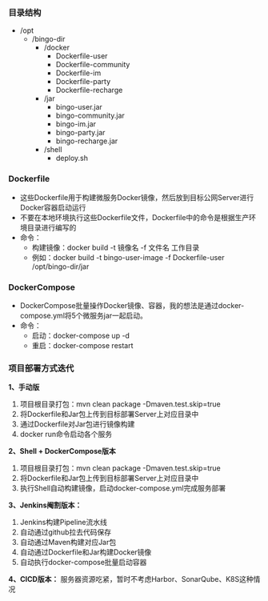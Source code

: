 ### 目录结构

- /opt
    - /bingo-dir
        - /docker
            - Dockerfile-user
            - Dockerfile-community
            - Dockerfile-im
            - Dockerfile-party
            - Dockerfile-recharge
        - /jar
            - bingo-user.jar
            - bingo-community.jar
            - bingo-im.jar
            - bingo-party.jar
            - bingo-recharge.jar
        - /shell
            - deploy.sh

### Dockerfile

- 这些Dockerfile用于构建微服务Docker镜像，然后放到目标公网Server进行Docker容器启动运行
- 不要在本地环境执行这些Dockerfile文件，Dockerfile中的命令是根据生产环境目录进行编写的
- 命令：
    - 构建镜像：docker build -t 镜像名 -f 文件名 工作目录
    - 例如：docker build -t bingo-user-image -f Dockerfile-user /opt/bingo-dir/jar

### DockerCompose

- DockerCompose批量操作Docker镜像、容器，我的想法是通过docker-compose.yml将5个微服务jar一起启动。
- 命令：
    - 启动：docker-compose up -d
    - 重启：docker-compose restart

### 项目部署方式迭代

**1、手动版**

1. 项目根目录打包：mvn clean package -Dmaven.test.skip=true
2. 将Dockerfile和Jar包上传到目标部署Server上对应目录中
3. 通过Dockerfile对Jar包进行镜像构建
4. docker run命令启动各个服务

**2、Shell + DockerCompose版本**

1. 项目根目录打包：mvn clean package -Dmaven.test.skip=true
2. 将Dockerfile和Jar包上传到目标部署Server上对应目录中
3. 执行Shell自动构建镜像，启动docker-compose.yml完成服务部署

**3、Jenkins阉割版本：**

1. Jenkins构建Pipeline流水线
2. 自动通过github拉去代码保存
3. 自动通过Maven构建对应Jar包
4. 自动通过Dockerfile和Jar构建Docker镜像
5. 自动执行docker-compose批量启动容器

**4、CICD版本：**
服务器资源吃紧，暂时不考虑Harbor、SonarQube、K8S这种情况